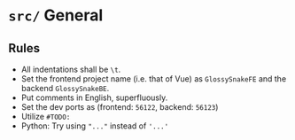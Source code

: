 # `src/` General

## Rules

- All indentations shall be `\t`.
- Set the frontend project name (i.e. that of Vue) as `GlossySnakeFE` and the backend `GlossySnakeBE`.
- Put comments in English, superfluously.
- Set the dev ports as (frontend: `56122`, backend: `56123`)
- Utilize `#TODO: `
- Python: Try using `"..."` instead of `'...'`
